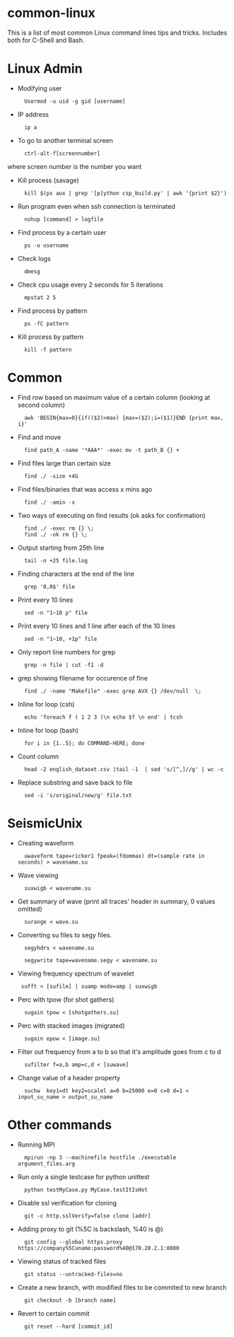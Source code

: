 # common-linux

This is a list of most common Linux command lines tips and tricks. Includes both for C-Shell and Bash.

# Linux Admin
+ Modifying user

		Usermod -u uid -g gid [username]

+ IP address

		ip a 

+ To go to another terminal screen

		ctrl-alt-f[screennumber]  

where screen number is the number you want

+ Kill process (savage)

		kill $(ps aux | grep '[p]ython csp_build.py' | awk '{print $2}')

+ Run program even when ssh connection is terminated

		nohup [command] > logfile

+ Find process by a certain user

		ps -u username

+ Check logs

		dmesg

+ Check cpu usage every 2 seconds for 5 iterations

		mpstat 2 5

+ Find process by pattern

		ps -fC pattern

+ Kill process by pattern

		kill -f pattern

# Common

+ Find row based on maximum value of a certain column (looking at second column)

		awk 'BEGIN{max=0}{if(($2)>max) {max=($2);i=($1)}END {print max, i}' 

+ Find and move

		find path_A -name '*AAA*' -exec mv -t path_B {} +

+ Find files large than certain size

		find ./ -size +4G

+ Find files/binaries that was access x mins ago

		find ./ -amin -x

+ Two ways of executing on find results (ok asks for confirmation)
		
		find ./ -exec rm {} \;
		find ./ -ok rm {} \;

+ Output starting from 25th line

		tail -n +25 file.log

+ Finding characters at the end of the line

		grep '0,0$' file

+ Print every 10 lines

		sed -n "1~10 p" file 

+ Print every 10 lines and 1 line after each of the 10 lines

		sed -n "1~10, +1p" file

+ Only report line numbers for grep

		grep -n file | cut -f1 -d

+ grep showing filename for occurence of fine

		find ./ -name "Makefile" -exec grep AVX {} /dev/null  \;

+ Inline for loop (csh)

		echo 'foreach f ( 1 2 3 )\n echo $f \n end' | tcsh

+ Inline for loop (bash)

		for i in {1..5}; do COMMAND-HERE; done

+ Count column

		head -2 english_dataset.csv |tail -1  | sed 's/[^,]//g' | wc -c

+ Replace substring and save back to file

		sed -i 's/original/new/g' file.txt

# SeismicUnix
+ Creating waveform

		uwaveform tape=ricker1 fpeak=(fdommax) dt=(sample rate in seconds) > wavename.su

+ Wave viewing

		suxwigb < wavename.su 

+ Get summary of wave (print all traces' header in summary, 0 values omitted)

		surange < wave.su 

+ Converting su files to segy files.

		segyhdrs < wavename.su  

		segywrite tape=wavename.segy < wavename.su 

+  Viewing frequency spectrum of wavelet

		sufft < [sufile] | suamp mode=amp | suxwigb

+ Perc with tpow (for shot gathers)

		sugain tpow < [shotgathers.su]

+ Perc with stacked images (migrated)

		sugain epow < [image.su]

+ Filter out frequency from a to b so that it's amplitude goes from c to d
		
		sufilter f=a,b amp=c,d < [suwave]

+ Change value of a header property

		suchw  key1=dt key2=scalel a=0 b=25000 e=0 c=0 d=1 < input_su_name > output_su_name

# Other commands
+ Running MPI

		mpirun -np 3 --machinefile hostfile ./executable argument_files.arg

+ Run only a single testcase for python unittest

		python testMyCase.py MyCase.testItIsHot

+ Disable ssl verification for cloning

		git -c http.sslVerify=false clone [addr]

+ Adding proxy to git (%5C is backslash, %40 is @)

		git config --global https.proxy https://company%5Cuname:password%40@170.28.2.1:8080

+ Viewing status of tracked files

		git status --untracked-files=no 

+ Create a new branch, with modified files to be commited to new branch

		git checkout -b [branch name]

+ Revert to certain commit 

		git reset --hard [commit_id]
		